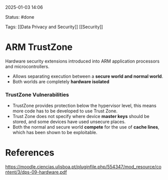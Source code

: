 2025-01-03 14:06

Status: #done 

Tags: [[Data Privacy and Security]] [[Security]] 

# ARM TrustZone

Hardware security extensions introduced into ARM application processors and microcontrollers.

- Allows separating execution between a **secure world and normal world**.
- Both worlds are completely **hardware isolated**

### TrustZone Vulnerabilities
- TrustZone provides protection below the hypervisor level, this means more code has to be developed to use Trust Zone.
- Trust Zone does not specify where device **master keys** should be stored, and some devices have used unsecure places.
- Both the normal and secure world **compete** for the use of **cache lines**, which has been shown to be exploitable.

# References

https://moodle.ciencias.ulisboa.pt/pluginfile.php/554347/mod_resource/content/3/dps-09-hardware.pdf